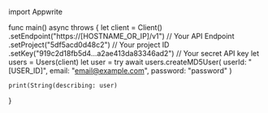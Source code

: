 import Appwrite

func main() async throws {
    let client = Client()
      .setEndpoint("https://[HOSTNAME_OR_IP]/v1") // Your API Endpoint
      .setProject("5df5acd0d48c2") // Your project ID
      .setKey("919c2d18fb5d4...a2ae413da83346ad2") // Your secret API key
    let users = Users(client)
    let user = try await users.createMD5User(
        userId: "[USER_ID]",
        email: "email@example.com",
        password: "password"
    )

    print(String(describing: user)
}
